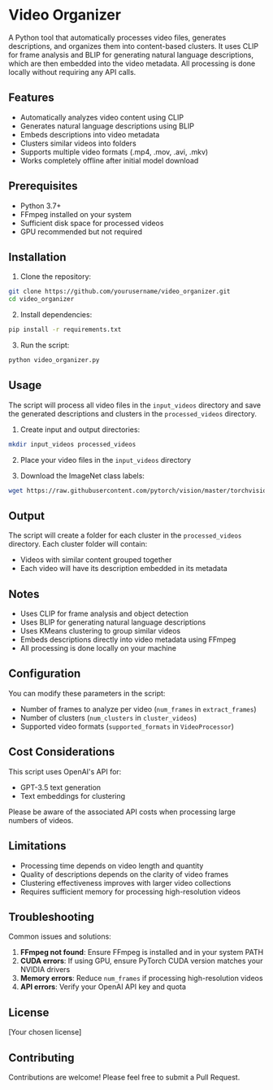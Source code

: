 # Video Organizer

A Python tool that automatically processes video files, generates descriptions, and organizes them into content-based clusters. It uses CLIP for frame analysis and BLIP for generating natural language descriptions, which are then embedded into the video metadata. All processing is done locally without requiring any API calls.

## Features

- Automatically analyzes video content using CLIP
- Generates natural language descriptions using BLIP
- Embeds descriptions into video metadata
- Clusters similar videos into folders
- Supports multiple video formats (.mp4, .mov, .avi, .mkv)
- Works completely offline after initial model download

## Prerequisites

- Python 3.7+
- FFmpeg installed on your system
- Sufficient disk space for processed videos
- GPU recommended but not required

## Installation

1. Clone the repository:
```bash
git clone https://github.com/yourusername/video_organizer.git
cd video_organizer
```

2. Install dependencies:
```bash
pip install -r requirements.txt
```

3. Run the script:
```bash
python video_organizer.py
```

## Usage

The script will process all video files in the `input_videos` directory and save the generated descriptions and clusters in the `processed_videos` directory.

1. Create input and output directories:
```bash
mkdir input_videos processed_videos
```

2. Place your video files in the `input_videos` directory

3. Download the ImageNet class labels:
```bash
wget https://raw.githubusercontent.com/pytorch/vision/master/torchvision/data/labels/imagenet_classes.txt
```

## Output

The script will create a folder for each cluster in the `processed_videos` directory. Each cluster folder will contain:

- Videos with similar content grouped together
- Each video will have its description embedded in its metadata

## Notes

- Uses CLIP for frame analysis and object detection
- Uses BLIP for generating natural language descriptions
- Uses KMeans clustering to group similar videos
- Embeds descriptions directly into video metadata using FFmpeg
- All processing is done locally on your machine

## Configuration

You can modify these parameters in the script:
- Number of frames to analyze per video (`num_frames` in `extract_frames`)
- Number of clusters (`num_clusters` in `cluster_videos`)
- Supported video formats (`supported_formats` in `VideoProcessor`)

## Cost Considerations

This script uses OpenAI's API for:
- GPT-3.5 text generation
- Text embeddings for clustering

Please be aware of the associated API costs when processing large numbers of videos.

## Limitations

- Processing time depends on video length and quantity
- Quality of descriptions depends on the clarity of video frames
- Clustering effectiveness improves with larger video collections
- Requires sufficient memory for processing high-resolution videos

## Troubleshooting

Common issues and solutions:

1. **FFmpeg not found**: Ensure FFmpeg is installed and in your system PATH
2. **CUDA errors**: If using GPU, ensure PyTorch CUDA version matches your NVIDIA drivers
3. **Memory errors**: Reduce `num_frames` if processing high-resolution videos
4. **API errors**: Verify your OpenAI API key and quota

## License

[Your chosen license]

## Contributing

Contributions are welcome! Please feel free to submit a Pull Request.